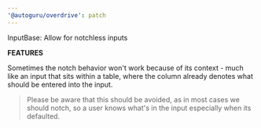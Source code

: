 ```yaml
---
'@autoguru/overdrive': patch
---
```


InputBase: Allow for notchless inputs

**FEATURES**

Sometimes the notch behavior won't work because of its context - much like an
input that sits within a table, where the column already denotes what should be
entered into the input.

> Please be aware that this should be avoided, as in most cases we should notch,
> so a user knows what's in the input especially when its defaulted.
